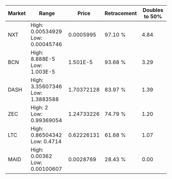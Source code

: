 | Market | Range | Price| Retracement | Doubles to 50% |
| --- | --- | --- | --- | --- |
| NXT | High: 0.00534929<br />Low: 0.00045746 | 0.0005995 | 97.10 % | 4.84 |
| BCN | High: 8.888E-5<br />Low: 1.003E-5 | 1.501E-5 | 93.68 % | 3.29 |
| DASH | High: 3.35607346<br />Low: 1.3883588 | 1.70372128 | 83.97 % | 1.39 |
| ZEC | High: 2<br />Low: 0.99369054 | 1.24733226 | 74.79 % | 1.20 |
| LTC | High: 0.86504342<br />Low: 0.4714 | 0.62226131 | 61.68 % | 1.07 |
| MAID | High: 0.00362<br />Low: 0.00100607 | 0.0028769 | 28.43 % | 0.00 |
